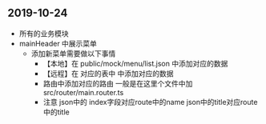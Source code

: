 ## 2019-10-24
- 所有的业务模块
- mainHeader 中展示菜单
    - 添加新菜单需要做以下事情
        - 【本地】在 public/mock/menu/list.json 中添加对应的数据
        - 【远程】在 对应的表中 中添加对应的数据
        - 路由中添加对应的路由 一般是在这里个文件中加 src/router/main.router.ts
        - 注意 json中的 index字段对应route中的name json中的title对应route中的title
